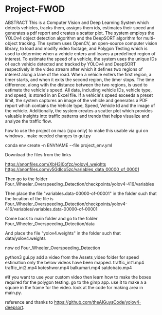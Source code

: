 # Project-FWOD


ABSTRACT
This is a Computer Vision and Deep Learning System which detects vehicles, tracks them, assigns them ids, estimates their speed and generates a pdf report and creates a scatter plot. The system employs the YOLOv4 object detection algorithm and the DeepSORT algorithm for multi-object tracking. The system uses OpenCV, an open-source computer vision library, to load and modify video footage, and Polygon Testing which is used to determine when a vehicle enters and leaves a predefined region of interest. To estimate the speed of a vehicle, the system uses the unique IDs of each vehicle detected and tracked by YOLOv4 and DeepSORT respectively in the video stream after which it defines two regions of interest along a lane of the road. When a vehicle enters the first region, a timer starts, and when it exits the second region, the timer stops. The time difference, along with the distance between the two regions, is used to estimate the vehicle's speed. All data, including vehicle IDs, vehicle type, and speed, is stored in an Excel file. If a vehicle's speed exceeds a preset limit, the system captures an image of the vehicle and generates a PDF report which contains the Vehicle type, Speed, Vehicle Id and the image of the vehicle. Additionally, the system creates a scatter plot which provides valuable insights into traffic patterns and trends that helps visualize and analyze the traffic flow.





how to use the project on mac (cpu only) 
to make this usable via gui on windows . 
make needed changes to gui.py

conda env create -n ENVNAME --file project_env.yml

Download the files from the links 

https://anonfiles.com/XbH3I0ofzc/yolov4_weights
https://anonfiles.com/v5GdIco5zc/variables_data_00000_of_00001






Then go to the folder Four_Wheeler_Overspeeding_Detection/checkpoints/yolov4-416/variables






Then place the file "variables.data-00000-of-00001" in the folder such that the location of the file is Four_Wheeler_Overspeeding_Detection/checkpoints/yolov4-416/variables/variables.data-00000-of-00001





Come back to main folder and go to the folder Four_Wheeler_Overspeeding_Detection/data







And place the file "yolov4.weights" in the folder such that data/yolov4.weights

now
cd Four_Wheeler_Overspeeding_Detection


python3 gui.py
add a video from the Assets_video folder
for speed estimation only the below videos have been mapped.
traffic_int1.mp4
traffic_int2.mp4
koteshwor.mp4
balkumari.mp4
satdobato.mp4





#if you want to use your custom video then learn how to make the boxes required for the polygon testing. 
go to the gimp app. 
use it to make a a square in the frame for the video. look at the code for making area in main.py.



reference and thanks to
https://github.com/theAIGuysCode/yolov4-deepsort.
